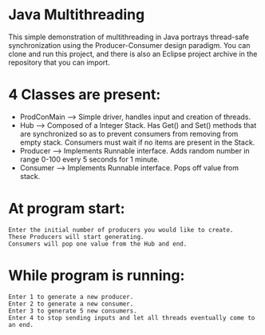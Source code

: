 # Java Multithreading

This simple demonstration of multithreading in Java portrays thread-safe 
synchronization using the Producer-Consumer design paradigm. 
You can clone and run this project, and there is also an Eclipse project archive in the repository that you can import.

# 4 Classes are present:
  - ProdConMain --> Simple driver, handles input and creation of threads.
  - Hub --> Composed of a Integer Stack. Has Get() and Set() methods that are synchronized so as to prevent consumers from removing from empty stack.
      Consumers must wait if no items are present in the Stack.
  - Producer --> Implements Runnable interface. Adds random number in range 0-100 every 5 seconds for 1 minute.
  - Consumer --> Implements Runnable interface. Pops off value from stack.


# At program start: 
    Enter the initial number of producers you would like to create.
    These Producers will start generating.
    Consumers will pop one value from the Hub and end. 
                  
                  
# While program is running:
    Enter 1 to generate a new producer.
    Enter 2 to generate a new consumer.
    Enter 3 to generate 5 new consumers.
    Enter 4 to stop sending inputs and let all threads eventually come to an end. 
